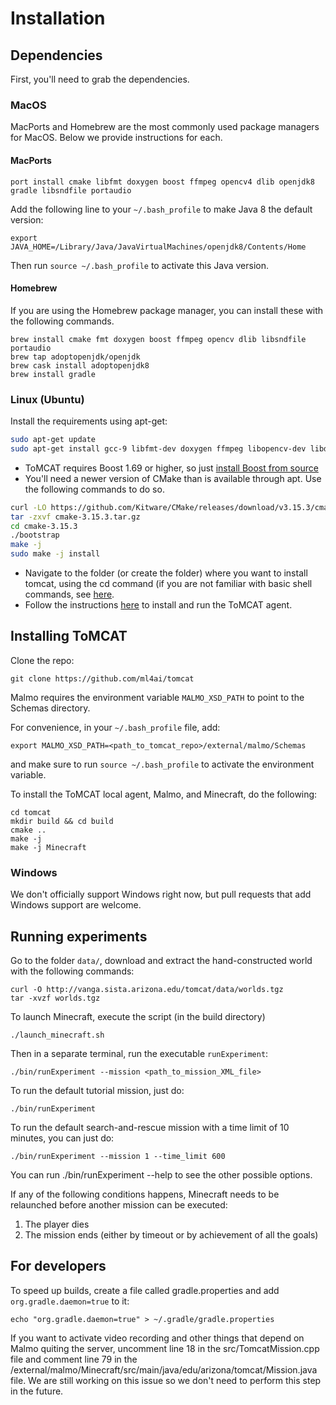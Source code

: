Installation
============

Dependencies
------------

First, you'll need to grab the dependencies.

### MacOS

MacPorts and Homebrew are the most commonly used package managers for MacOS.
Below we provide instructions for each.

#### MacPorts

```
port install cmake libfmt doxygen boost ffmpeg opencv4 dlib openjdk8 gradle libsndfile portaudio
```

Add the following line to your `~/.bash_profile` to make Java 8 the default
version:

```
export JAVA_HOME=/Library/Java/JavaVirtualMachines/openjdk8/Contents/Home
```

Then run `source ~/.bash_profile` to activate this Java version.


#### Homebrew

If you are using the Homebrew package manager, you can install these with the
following commands.

```
brew install cmake fmt doxygen boost ffmpeg opencv dlib libsndfile portaudio
brew tap adoptopenjdk/openjdk
brew cask install adoptopenjdk8
brew install gradle
```

### Linux (Ubuntu)

Install the requirements using apt-get:

```bash
sudo apt-get update
sudo apt-get install gcc-9 libfmt-dev doxygen ffmpeg libopencv-dev libdlib-dev openjdk-8-jdk portaudio19-dev libsndfile1-dev
```

- ToMCAT requires Boost 1.69 or higher, so just [install Boost from
  source](https://www.boost.org/doc/libs/1_71_0/more/getting_started/unix-variants.html)
- You'll need a newer version of CMake than is available through apt. Use the
  following commands to do so.

``` bash
curl -LO https://github.com/Kitware/CMake/releases/download/v3.15.3/cmake-3.15.3.tar.gz
tar -zxvf cmake-3.15.3.tar.gz
cd cmake-3.15.3
./bootstrap
make -j
sudo make -j install
```

- Navigate to the folder (or create the folder) where you want to install
  tomcat, using the cd command (if you are not familiar with basic shell
  commands, see [here](https://swcarpentry.github.io/shell-novice/reference/).
- Follow the instructions [here](https://github.com/ml4ai/tomcat#installation) to
  install and run the ToMCAT agent.


Installing ToMCAT
-----------------

Clone the repo:

```
git clone https://github.com/ml4ai/tomcat
```


Malmo requires the environment variable `MALMO_XSD_PATH` to point to the Schemas directory.

For convenience, in your `~/.bash_profile` file, add:

```
export MALMO_XSD_PATH=<path_to_tomcat_repo>/external/malmo/Schemas
```

and make sure to run `source ~/.bash_profile` to activate the environment
variable.


To install the ToMCAT local agent, Malmo, and Minecraft, do the following:

```
cd tomcat
mkdir build && cd build 
cmake .. 
make -j
make -j Minecraft
```

### Windows

We don't officially support Windows right now, but pull requests that add
Windows support are welcome.


Running experiments
-------------------

Go to the folder `data/`, download and extract the hand-constructed world with the following commands:

```
curl -O http://vanga.sista.arizona.edu/tomcat/data/worlds.tgz
tar -xvzf worlds.tgz
```

To launch Minecraft, execute the script (in the build directory)

```
./launch_minecraft.sh
```

Then in a separate terminal, run the executable `runExperiment`:

```
./bin/runExperiment --mission <path_to_mission_XML_file>
```

To run the default tutorial mission, just do:

```
./bin/runExperiment
```

To run the default search-and-rescue mission with a time limit of 10 minutes, you can just do:

```
./bin/runExperiment --mission 1 --time_limit 600
```

You can run ./bin/runExperiment --help to see the other possible options.

If any of the following conditions happens, Minecraft needs to be relaunched before another mission can be executed:
1. The player dies
2. The mission ends (either by timeout or by achievement of all the goals)

## For developers

To speed up builds, create a file called gradle.properties and add `org.gradle.daemon=true` to it:

```
echo "org.gradle.daemon=true" > ~/.gradle/gradle.properties
```

If you want to activate video recording and other things that depend on Malmo quiting the server, uncomment line 18 in the src/TomcatMission.cpp file and comment line 79 in the /external/malmo/Minecraft/src/main/java/edu/arizona/tomcat/Mission.java file. We are still working on this issue so we don't need to perform this step in the future.
